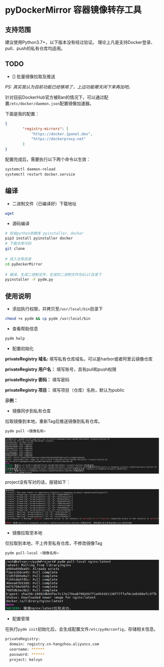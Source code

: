 # pyDockerMirror 容器镜像转存工具

## 支持范围
建议使用Python3.7+，以下版本没有经过验证。
理论上凡是支持Docker登录、pull、push的私有仓库均适用。

## TODO
- [] 批量镜像拉取及推送

*PS: 其实我认为目前功能已经够用了，上边功能哪天闲下来再加吧。*

针对目前DockerHub官方被Ban的情况下，可以通过配置`/etc/docker/daemon.json`配置镜像加速器。

下面是我的配置：
```json
{
        "registry-mirrors": [
            "https://docker.1panel.dev",
            "https://dockerproxy.net"
        ]
}
```

配置完成后，需要执行以下两个命令以生效：
```bash
systemctl daemon-reload
systemctl restart docker.service
```

## 编译

* 二进制文件（已编译好）下载地址

```bash
wget 
```

* 源码编译

```bash
# 安装python依赖库 pyinstaller、docker
pip3 install pyinstaller docker
# 下载仓库代码
git clone 

# 进入仓库目录
cd pyDockerMirror

# 编译，生成二进制文件，生成的二进制文件在dist目录下
pyinstaller -F pydm.py
```

## 使用说明

* 添加执行权限，并拷贝至`/usr/local/bin`目录下

```bash
chmod +x pydm && cp pydm /usr/local/bin
```

* 查看帮助信息

```bash
pydm help
```

* 配置初始化

**privateRegistry 域名:** 填写私有仓库域名，可以是harbor或者阿里云镜像仓库

**privateRegistry 用户名：** 填写账号，具有pull和push权限

**privateRegistry 密码：** 填写密码

**privateRegistry 项目：** 填写项目（仓库）名称，默认为public

**示例：**

* 镜像同步到私有仓库

拉取镜像到本地，重新Tag后推送镜像到私有仓库。

```bash
pydm pull <镜像名称>
```
![](./static/pull.png)

project没有写对的话，报错如下：

![](./static/push-error.png)

* 镜像拉取至本地

仅拉取到本地，不上传至私有仓库，不修改镜像Tag

```bash
pydm pull-local <镜像名称>
```

![](./static/pull-local.png)

* 配置管理

在执行`pydm init`初始化后，会生成配置文件`/etc/pydm/config`，存储相关信息。

```bash
privateRegistry:
  domain: registry.cn-hangzhou.aliyuncs.com
  username: ******
  password: ******
  project: kelvyn
```